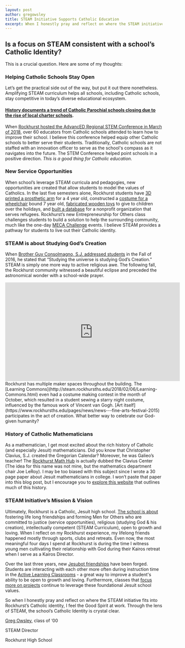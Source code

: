 ```yaml
---
layout: post
author: gregowsley
title: STEAM Initiative Supports Catholic Education
excerpt: When I honestly pray and reflect on where the STEAM initiative fits into Rockhurst’s Catholic identity, I feel the Good Spirit at work. Through the lens of STEAM, the school’s Catholic Identity is crystal clear.
---
```


## Is a focus on STEAM consistent with a school’s Catholic Identity?

This is a crucial question. Here are some of my thoughts:

### Helping Catholic Schools Stay Open

Let’s get the practical side out of the way, but put it out there nonetheless. Amplifying STEAM curriculum helps all schools, including Catholic schools, stay competitive in today’s diverse educational ecosystem. 

#### [History documents a trend of Catholic Parochial schools closing due to the rise of local charter schools](https://www.edreform.com/wp-content/uploads/2013/02/Saving-Catholic-Schools_New-Wine-in-an-old-bottle.pdf). 

When [Rockhurst hosted the AdvancED Regional STEM Conference in March of 2018](http://steam.rockhursths.edu/2018/03/15/AdvancED-STEM-Conference.html), over 60 educators from Catholic schools attended to learn how to improve their school. I believe this conference helped equip other Catholic schools to better serve their students. Traditionally, Catholic schools are not staffed with an innovation officer to serve as the school's compass as it navigates into the future.  The STEM Conference helped point schools in a positive direction. 
<i>This is a good thing for Catholic education.</i>

### New Service Opportunities 

When school’s leverage STEAM curricula and pedagogies, new opportunities are created that allow students to model the values of Catholics. In the last five semesters alone, Rockhurst students have [3D printed a prosthetic arm](http://fox4kc.com/2018/01/10/rockhurst-senior-who-built-prosthetic-arm-for-metro-boy-now-going-to-teach-other-kids-how-to-do-it-too/) for a 4 year old, constructed a [costume for a wheelchair](https://www.rockhursths.edu/pages/news/news---walkin--rollin) bound 7 year old, [fabricated wooden toys](https://www.rockhursths.edu/pages/news/news---regis-toy-drive) to give to children over the holidays, and [built a database](http://steam.rockhursths.edu/2016/02/16/Service-Learning-at-Don-Bosco.html) for a nonprofit organization that serves refugees. Rockhurst’s new Entrepreneurship for Others class challenges students to build a solution to help the surrounding community, much like the one-day [MECA Challenge](http://steam.rockhursths.edu/2017/02/11/MECA-Challenge.html) events. I believe STEAM provides a pathway for students to live out their Catholic identity. 

### STEAM is about Studying God’s Creation

When [Brother Guy Consolmagno, S.J. addressed students](https://www.rockhursths.edu/pages/news/news---brother-guy-consolmagno) in the Fall of 2016, he stated that “Studying the universe is studying God’s Creation.” STEAM is simply one more way to active religious awe. The following fall, the Rockhurst community witnessed a beautiful eclipse and preceded the astronomical wonder with a school-wide prayer. 
<center><iframe width="560" height="315" src="https://www.youtube.com/embed/ZmcNekdXiyg" frameborder="0" allow="autoplay; encrypted-media" allowfullscreen></iframe></center>
Rockhurst has multiple maker spaces throughout the building. The [Learning Commons](http://steam.rockhursths.edu/2018/02/06/Learning-Commons.html) even had a costume making contest in the month of October, which resulted in a student sewing a starry night costume, influenced by the famous work of Vincent van Gogh. [Art itself](https://www.rockhursths.edu/pages/news/news---fine-arts-festival-2015) participates in the act of creation. What better way to celebrate our God-given humanity?

### History of Catholic Mathematicians

As a mathematician, I get most excited about the rich history of Catholic (and especially Jesuit) mathematicians. Did you know that Christopher Clavius, S.J. created the Gregorian Calendar? Moreover, he was Galieo’s teacher! The [Rockhurst Math Hub](https://sites.google.com/rockhursths.edu/faculty-math-hub/) is actually dubbed the Clavius Center (The idea for this name was not mine, but the mathematics department chair Joe LeRoy). I may be too biased with this subject since I wrote a 30 page paper about Jesuit mathematicians in college. I won’t paste that paper into this blog post, but I encourage you to [explore this website](
http://faculty.fairfield.edu/jmac/sj/sjscient.htm) that outlines much of this history.


### STEAM Initiative’s Mission & Vision

Ultimately, Rockhurst is a Catholic, Jesuit high school. [The school is about](https://www.rockhursths.edu/pages/about-us/school-information/about-us---school-information---mission-and-vision) fostering life long friendships and forming Men for Others who are committed to justice (service opportunities), religious (studying God & his creation), intellectually competent (STEAM Curriculum), open to growth and loving. When I reflect on my Rockhurst experience, my lifelong friends happened mostly through sports, clubs and retreats. Even now, the most meaningful four days I spend at Rockhurst is during the time I witness young men cultivating their relationship with God during their Kairos retreat when I serve as a Kairos Director.

Over the last three years, new [Jesubot friendships](https://www.rockhursths.edu/jesubots) have been forged. Students are interacting with each other more often during instruction time in the [Active Learning Classrooms](http://steam.rockhursths.edu/2016/05/09/Perceptions-of-the-Active-Learning-Classrooms.html) - a great way to improve a student's ability to be open to growth and loving. Furthermore, classes that [focus more on projects](http://steam.rockhursths.edu/2016/07/01/Intro-to-CS-Down.html) continue to leverage these foundational Jesuit school values. 

So when I honestly pray and reflect on where the STEAM initiative fits into Rockhurst’s Catholic identity, I feel the Good Spirit at work. Through the lens of STEAM, the school’s Catholic Identity is crystal clear.

[Greg Owsley](http://steam.rockhursths.edu/team/gregowsley/), class of ‘00

STEAM Director

Rockhurst High School
